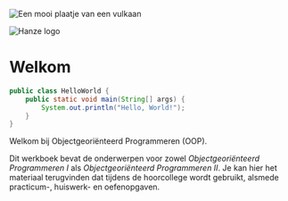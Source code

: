 ![Een mooi plaatje van een vulkaan](../images/java_bromo_volcano.png)

![Hanze logo](../images/hanze_logo_black_wordmark.png)

# Welkom

```java
public class HelloWorld {
    public static void main(String[] args) {
        System.out.println("Hello, World!");
    }
}
```

Welkom bij Objectgeoriënteerd Programmeren (OOP).

Dit werkboek bevat de onderwerpen voor zowel *Objectgeoriënteerd Programmeren I* als *Objectgeoriënteerd Programmeren II*. Je kan hier het materiaal terugvinden dat tijdens de hoorcollege wordt gebruikt, alsmede practicum-, huiswerk- en oefenopgaven.

